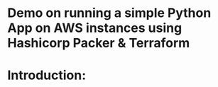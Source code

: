 # Demo on running a simple Python App on AWS instances using Hashicorp Packer & Terraform

# Introduction:
